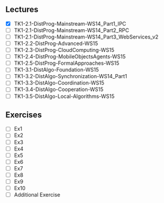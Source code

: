 Lectures
------
- [x] TK1-2.1-DistProg-Mainstream-WS14_Part1_IPC
- [ ] TK1-2.1-DistProg-Mainstream-WS14_Part2_RPC
- [ ] TK1-2.1-DistProg-Mainstream-WS14_Part3_WebServices_v2
- [ ] TK1-2.2-DistProg-Advanced-WS15
- [ ] TK1-2.3-DistProg-CloudComputing-WS15
- [ ] TK1-2.4-DistProg-MobileObjectsAgents-WS15
- [ ] TK1-2.5-DistProg-FormalApproaches-WS15
- [ ] TK1-3.1-DistAlgo-Foundation-WS15
- [ ] TK1-3.2-DistAlgo-Synchronization-WS14_Part1
- [ ] TK1-3.3-DistAlgo-Coordination-WS15
- [ ] TK1-3.4-DistAlgo-Cooperation-WS15
- [ ] TK1-3.5-DistAlgo-Local-Algorithms-WS15

Exercises
-------
- [ ] Ex1
- [ ] Ex2
- [ ] Ex3
- [ ] Ex4
- [ ] Ex5
- [ ] Ex6
- [ ] Ex7
- [ ] Ex8
- [ ] Ex9
- [ ] Ex10
- [ ] Additional Exercise
